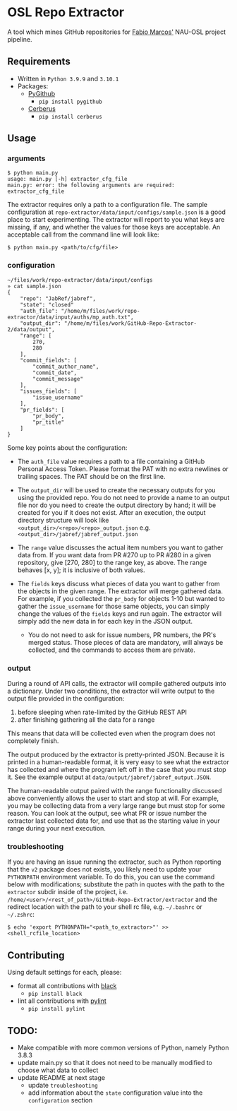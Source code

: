 # OSL Repo Extractor

A tool which mines GitHub repositories for [Fabio Marcos'](https://github.com/fabiojavamarcos) NAU-OSL project pipeline.


## Requirements
- Written in `Python 3.9.9` and `3.10.1`
- Packages:
    - [PyGithub](https://pygithub.readthedocs.io/en/latest/introduction.html)
        - `pip install pygithub`
    - [Cerberus](https://pygithub.readthedocs.io/en/latest/introduction.html)
        - `pip install cerberus`


## Usage
### arguments

```shell
$ python main.py
usage: main.py [-h] extractor_cfg_file
main.py: error: the following arguments are required: extractor_cfg_file
```

The extractor requires only a path to a configuration file. The sample configuration at
`repo-extractor/data/input/configs/sample.json` is a good place to start experimenting. The extractor will report to you
what keys are missing, if any, and whether the values for those keys are acceptable. An acceptable call from the command line
will look like:

```shell
$ python main.py <path/to/cfg/file>
```

### configuration

```shell
~/files/work/repo-extractor/data/input/configs
» cat sample.json
{
    "repo": "JabRef/jabref",
    "state": "closed"
    "auth_file": "/home/m/files/work/repo-extractor/data/input/auths/mp_auth.txt",
    "output_dir": "/home/m/files/work/GitHub-Repo-Extractor-2/data/output",
    "range": [
        270,
        280
    ],
    "commit_fields": [
        "commit_author_name",
        "commit_date",
        "commit_message"
    ],
    "issues_fields": [
        "issue_username"
    ],
    "pr_fields": [
        "pr_body",
        "pr_title"
    ]
}
```

Some key points about the configuration:

- The `auth_file` value requires a path to a file containing a GitHub Personal Access Token. Please format the PAT with no
  extra newlines or trailing spaces. The PAT should be on the first line.

- The `output_dir` will be used to create the necessary outputs for you using the provided repo. You do not need to provide
  a name to an output file nor do you need to create the output directory by hand; it will be created for you if it does not
  exist.  After an execution, the output directory structure will look like `<output_dir>/<repo>/<repo>_output.json`
  e.g. `<output_dir>/jabref/jabref_output.json`

- The `range` value discusses the actual item numbers you want to gather data from. If you want data from PR #270 up to
  PR #280 in a given repository, give [270, 280] to the range key, as above. The range behaves [x, y]; it is inclusive of both values.

- The `fields` keys discuss what pieces of data you want to gather from the objects in the given range. The extractor will
  merge gathered data. For example, if you collected the `pr_body` for objects 1-10 but wanted to gather the `issue_username`
  for those same objects, you can simply change the values of the `fields` keys and run again. The extractor will simply add
  the new data in for each key in the JSON output.
    - You do not need to ask for issue numbers, PR numbers, the PR's merged status. Those pieces of data are mandatory, will
      always be collected, and the commands to access them are private.

### output

During a round of API calls, the extractor will compile gathered outputs into a dictionary. Under two conditions, the
extractor will write output to the output file provided in the configuration:

1. before sleeping when rate-limited by the GitHub REST API
2. after finishing gathering all the data for a range

This means that data will be collected even when the program does not completely finish.

The output produced by the extractor is pretty-printed JSON. Because it is printed in a human-readable format, it is very
easy to see what the extractor has collected and where the program left off in the case that you must stop it. See the
example output at `data/output/jabref/jabref_output.JSON`.

The human-readable output paired with the range functionality discussed above conveniently allows the user to start and stop
at will. For example, you may be collecting data from a very large range but must stop for some reason. You can look at the
output, see what PR or issue number the extractor last collected data for, and use that as the starting value in your range
during your next execution.

### troubleshooting

If you are having an issue running the extractor, such as Python reporting that the `v2` package does not exists, you likely
need to update your `PYTHONPATH` environment variable. To do this, you can use the command below with modifications;
substitute the path in quotes with the path to the `extractor` subdir inside of the project, i.e.
`/home/<user>/<rest_of_path>/GitHub-Repo-Extractor/extractor` and the redirect location with the path to your shell rc file,
e.g. `~/.bashrc` or `~/.zshrc`:

```shell
$ echo 'export PYTHONPATH="<path_to_extractor>"' >> <shell_rcfile_location>
```


## Contributing
Using default settings for each, please:
- format all contributions with [black](https://pypi.org/project/black/)
    - `pip install black`
- lint all contributions with [pylint](https://pypi.org/project/pylint/)
    - `pip install pylint`


## TODO:
- Make compatible with more common versions of Python, namely Python 3.8.3
- update main.py so that it does not need to be manually modified to choose what data to collect
- update README at next stage
    - update `troubleshooting`
    - add information about the `state` configuration value into the `configuration` section
